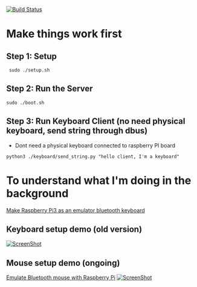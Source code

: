 [![Build Status](https://travis-ci.com/quangthanh010290/keyboard_mouse_emulate_on_raspberry.svg?branch=master)](https://travis-ci.com/quangthanh010290/keyboard_mouse_emulate_on_raspberry)

# Make things work first 

## Step 1: Setup 

```
 sudo ./setup.sh
```
 
 
## Step 2: Run the Server

```
sudo ./boot.sh
```

## Step 3: Run Keyboard Client (no need physical keyboard, send string through dbus)

- Dont need a physical keyboard connected to raspberry PI board

```
python3 ./keyboard/send_string.py "hello client, I'm a keyboard"
```

# To understand what I'm doing in the background 
[Make Raspberry Pi3 as an emulator bluetooth keyboard](https://thanhle.me/make-raspberry-pi3-as-an-emulator-bluetooth-keyboard/)

## Keyboard setup demo (old version)

 [![ScreenShot](https://i0.wp.com/thanhle.me/wp-content/uploads/2020/02/bluetooth_mouse_emulate_on_ra%CC%81pberry.jpg)](https://www.youtube.com/watch?v=fFpIvjS4AXs)

## Mouse setup demo (ongoing)
[Emulate Bluetooth mouse with Raspberry Pi](https://thanhle.me/emulate-bluetooth-mouse-with-raspberry-pi/)
[![ScreenShot](https://i0.wp.com/thanhle.me/wp-content/uploads/2020/08/bluetooth_mouse_emulation_on_raspberry.jpg)](https://www.youtube.com/watch?v=fFpIvjS4AXs)

